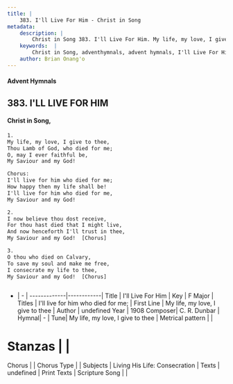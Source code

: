 ```yaml
---
title: |
    383. I'll Live For Him - Christ in Song
metadata:
    description: |
        Christ in Song 383. I'll Live For Him. My life, my love, I give to thee, Thou Lamb of God, who died for me; O, may I ever faithful be, My Saviour and my God! Chorus: I'll live for him who died for me; How happy then my life shall be! I'll live for him who died for me, My Saviour and my God!
    keywords:  |
        Christ in Song, adventhymnals, advent hymnals, I'll Live For Him, My life, my love, I give to thee. I'll live for him who died for me;
    author: Brian Onang'o
---
```


#### Advent Hymnals
## 383. I'LL LIVE FOR HIM
####  Christ in Song,

```txt
1.
My life, my love, I give to thee,
Thou Lamb of God, who died for me;
O, may I ever faithful be,
My Saviour and my God!

Chorus:
I'll live for him who died for me;
How happy then my life shall be!
I'll live for him who died for me,
My Saviour and my God!

2.
I now believe thou dost receive,
For thou hast died that I might live,
And now henceforth I'll trust in thee,
My Saviour and my God!  [Chorus]

3.
O thou who died on Calvary,
To save my soul and make me free,
I consecrate my life to thee,
My Saviour and my God!  [Chorus]



```

- |   -  |
-------------|------------|
Title | I'll Live For Him |
Key | F Major |
Titles | I'll live for him who died for me; |
First Line | My life, my love, I give to thee |
Author | undefined
Year | 1908
Composer| C. R. Dunbar |
Hymnal|  - |
Tune| My life, my love, I give to thee |
Metrical pattern | |
# Stanzas |  |
Chorus |  |
Chorus Type |  |
Subjects | Living His Life: Consecration |
Texts | undefined |
Print Texts | 
Scripture Song |  |
    
